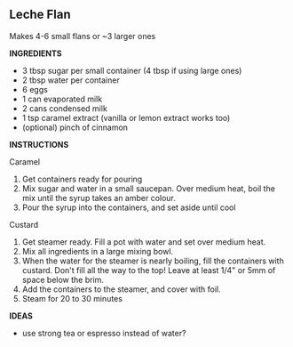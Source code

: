 ## Leche Flan

Makes 4-6 small flans or ~3 larger ones

**INGREDIENTS**

- 3 tbsp sugar per small container (4 tbsp if using large ones)
- 2 tbsp water per container
- 6 eggs
- 1 can evaporated milk
- 2 cans condensed milk
- 1 tsp caramel extract (vanilla or lemon extract works too)
- (optional) pinch of cinnamon

**INSTRUCTIONS**

Caramel

1. Get containers ready for pouring
1. Mix sugar and water in a small saucepan. Over medium heat, boil the mix until the syrup takes an amber colour.
1. Pour the syrup into the containers, and set aside until cool

Custard

1. Get steamer ready. Fill a pot with water and set over medium heat.
1. Mix all ingredients in a large mixing bowl.
1. When the water for the steamer is nearly boiling, fill the containers with custard. Don't fill all the way to the top! Leave at least 1/4" or 5mm of space below the brim.
1. Add the containers to the steamer, and cover with foil.
1. Steam for 20 to 30 minutes

**IDEAS**

- use strong tea or espresso instead of water?
